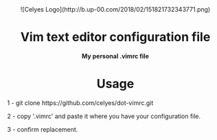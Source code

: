 <div align="center">
![Celyes Logo](http://b.up-00.com/2018/02/151821732343771.png)

# Vim text editor configuration file

**My personal .vimrc file**

# Usage
</div>
 1 - git clone https://github.com/celyes/dot-vimrc.git

 2 - copy '.vimrc' and paste it where you have your configuration file.
 
 3 - confirm replacement.
